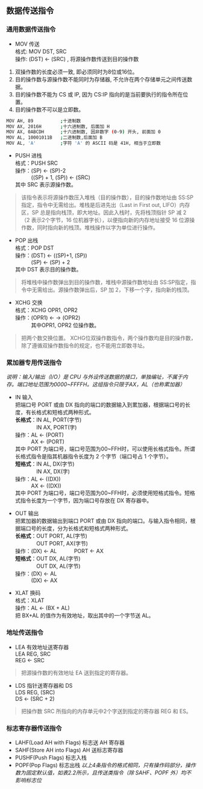 ## 数据传送指令

### 通用数据传送指令

* MOV 传送\
格式: MOV DST, SRC\
操作: (DST) <- (SRC) , 将源操作数传送到目的操作数
1. 双操作数的长度必须一致, 即必须同时为8位或16位。
2. 目的操作数与源操作数不能同时为存储器, 不允许在两个存储单元之间传送数据。
3. 目的操作数不能为 CS 或 IP, 因为 CS:IP 指向的是当前要执行的指令所在位置。
4. 目的操作数不可以是立即数。
```sh
MOV AH, 89          ;十进制数
MOV AX, 2016H       ;十六进制数, 后面加 H
MOV AX, 0ABCDH      ;十六进制数, 因非数字 (0-9) 开头, 前面加 0
MOV AL, 10001011B   ;二进制数,后面加 B
MOV AL, 'A'         ;字符 'A' 的 ASCII 码是 41H, 相当于立即数
```

* PUSH 进栈\
格式：PUSH SRC\
操作：(SP) <- (SP)-2\
&emsp;&emsp;&emsp;((SP) + 1, (SP)) <- (SRC)\
其中 SRC 表示源操作数。

> 该指令表示将源操作数压入堆栈（目的操作数），目的操作数地址由 SS:SP 指定，指令中无需给出。堆栈是后进先出（Last in First out, LIFO）内存区，SP 总是指向栈顶，即大地址。因此入栈时，先将栈顶指针 SP 减 2 （2 表示2个字节，16 位机器字长），以便指向新的内存地址接受 16 位源操作数，同时指向新的栈顶。堆栈操作以字为单位进行操作。

* POP 出栈\
格式：POP DST\
操作：(DST) <- ((SP)+1, (SP))\
&emsp;&emsp;&emsp;(SP) <- (SP) + 2\
其中 DST 表示目的操作数。

> 将堆栈中操作数弹出到目的操作数，堆栈中源操作数地址由 SS:SP指定，指令中无需给出。源操作数弹出后，SP 加 2，下移一个字，指向新的栈顶。

* XCHG 交换\
格式：XCHG OPR1, OPR2\
操作：(OPR1) <- -> (OPR2)\
&emsp;&emsp;&emsp;其中OPR1, OPR2 位操作数。

> 把两个数交换位置。
> XCHG位双操作数指令，两个操作数均是目的操作数，除了遵循双操作数指令的规定，也不能用立即数寻址。

### 累加器专用传送指令

*说明：输入/输出（I/O）是 CPU 与外设传送数据的接口，单独编址，不属于内存。端口地址范围为0000~FFFFH。这组指令只限于AX，AL（也称累加器）*

* IN 输入\
把端口号 PORT 或由 DX 指向的端口的数据输入到累加器，根据端口号的长度，有长格式和短格式两种形式。\
**长格式**：IN AL, PORT(字节)\
&emsp;&emsp;&emsp;&emsp;IN AX, PORT(字)\
操作：AL <- (PORT)\
&emsp;&emsp;&emsp;AX <- (PORT)\
其中 PORT 为端口号，端口号范围为00\~FFH时，可以使用长格式指令。所谓长格式指令是指其机器指令长度为 2 个字节（端口号占 1 个字节）。\
**短格式**：IN AL, DX(字节)\
&emsp;&emsp;&emsp;&emsp;IN AX, DX(字)\
操作：AL <- ((DX))\
&emsp;&emsp;&emsp;AX <- ((DX))\
其中 PORT 为端口号，端口号范围为00\~FFH时，必须使用短格式指令。短格式指令长度为一个字节，因为端口号存放在 DX 寄存器中。

* OUT 输出\
把累加器的数据输出到端口 PORT 或由 DX 指向的端口。与输入指令相同，根据端口号的长度，分为长格式和短格式两种形式。\
**长格式**：OUT PORT, AL(字节)\
&emsp;&emsp;&emsp;&emsp;OUT PORT, AX(字节)\
操作：(DX) <- AL
&emsp;&emsp;&emsp;PORT <- AX\
**短格式**：OUT DX, AL(字节)\
&emsp;&emsp;&emsp;&emsp;OUT DX, AL(字节)\
操作：(DX) <- AL\
&emsp;&emsp;&emsp;(DX) <- AX

* XLAT 换码\
格式：XLAT\
操作：AL <- (BX + AL)\
把 BX+AL 的值作为有效地址，取出其中的一个字节送 AL。

### 地址传送指令

* LEA 有效地址送寄存器\
LEA REG, SRC\
REG <- SRC
> 把源操作数的有效地址 EA 送到指定的寄存器。

* LDS 指针送寄存器和 DS\
LDS REG, (SRC)\
DS <- (SRC + 2)
> 把操作数 SRC 所指向的内存单元中2个字送到指定的寄存器 REG 和 ES。

### 标志寄存器传送指令

* LAHF(Load AH with Flags)  标志送 AH 寄存器
* SAHF(Store AH into Flags) AH 送标志寄存器
* PUSHF(Push Flags)         标志入栈
* POPF(Pop Flags)           标志出栈
*以上4条指令的格式相同，只有操作码部分，操作数为固定默认值，如表2.2所示，且传送类指令（除 SAHF、POPF 外）均不影响标志位*